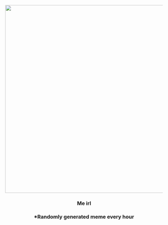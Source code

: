 <p align="center">
        <img src="https://i.redd.it/klmolf2ul6h91.jpg" width="600" height="600">
        </p>
        <h3 align="center">Me irl</h3>
        <h3 align="center">*Randomly generated meme every hour</h3>
    